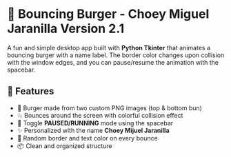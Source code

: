 # 🍔 Bouncing Burger - Choey Miguel Jaranilla Version 2.1

A fun and simple desktop app built with **Python Tkinter** that animates a bouncing burger with a name label. The border color changes upon collision with the window edges, and you can pause/resume the animation with the spacebar.

## 🚀 Features
- 🍔 Burger made from two custom PNG images (top & bottom bun)
- 💥 Bounces around the screen with colorful collision effect
- 🛑 Toggle **PAUSED/RUNNING** mode using the spacebar
- ✨ Personalized with the name **Choey Mijuel Jaranilla**
- 🎨 Random border and text color on every bounce
- 📦 Clean and organized structure
